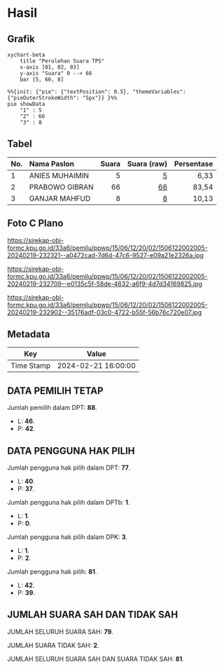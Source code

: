 # Hasil

## Grafik

```mermaid
xychart-beta
    title "Perolehan Suara TPS"
    x-axis [01, 02, 03]
    y-axis "Suara" 0 --> 66
    bar [5, 66, 8]
```

```mermaid
%%{init: {"pie": {"textPosition": 0.5}, "themeVariables": {"pieOuterStrokeWidth": "5px"}} }%%
pie showData
    "1" : 5
    "2" : 66
    "3" : 8
```

## Tabel

| No. | Nama Paslon    | Suara | Suara (raw) | Persentase |
|:--- |:-------------- | -----:| -----------:| ----------:|
| 1   | ANIES MUHAIMIN | 5     | [5][p-1]    | 6,33       |
| 2   | PRABOWO GIBRAN | 66    | [66][p-2]   | 83,54      |
| 3   | GANJAR MAHFUD  | 8     | [8][p-3]    | 10,13      |


[p-1]: https://github.com/gigit-pemilu/pemilu-2024-15-jambi/blob/main/pilpres/hitung-suara/sub/15-jambi/sub/06-tanjung-jabung-barat/sub/12-kuala-betara/sub/2002-sungai-dualap/sub/005-tps/sub/paslon-1.txt
[p-2]: https://github.com/gigit-pemilu/pemilu-2024-15-jambi/blob/main/pilpres/hitung-suara/sub/15-jambi/sub/06-tanjung-jabung-barat/sub/12-kuala-betara/sub/2002-sungai-dualap/sub/005-tps/sub/paslon-2.txt
[p-3]: https://github.com/gigit-pemilu/pemilu-2024-15-jambi/blob/main/pilpres/hitung-suara/sub/15-jambi/sub/06-tanjung-jabung-barat/sub/12-kuala-betara/sub/2002-sungai-dualap/sub/005-tps/sub/paslon-3.txt

## Foto C Plano

https://sirekap-obj-formc.kpu.go.id/33a6/pemilu/ppwp/15/06/12/20/02/1506122002005-20240219-232321--a0472cad-7d6d-47c6-9527-e09a21e2326a.jpg

https://sirekap-obj-formc.kpu.go.id/33a6/pemilu/ppwp/15/06/12/20/02/1506122002005-20240219-232709--e0135c5f-58de-4632-a6f9-4d7d34169825.jpg

https://sirekap-obj-formc.kpu.go.id/33a6/pemilu/ppwp/15/06/12/20/02/1506122002005-20240219-232902--35176adf-03c0-4722-b55f-56b76c720e07.jpg


## Metadata

| Key        | Value               |
| ---------- | ------------------- |
| Time Stamp | 2024-02-21 16:00:00 |


## DATA PEMILIH TETAP

Jumlah pemilih dalam DPT: **88**.
 * L: **46**.
 * P: **42**.

## DATA PENGGUNA HAK PILIH

Jumlah pengguna hak pilih dalam DPT: **77**.
 * L: **40**.
 * P: **37**.

Jumlah pengguna hak pilih dalam DPTb: **1**.
 * L: **1**.
 * P: **0**.

Jumlah pengguna hak pilih dalam DPK: **3**.
 * L: **1**.
 * P: **2**.

Jumlah pengguna hak pilih: **81**.
 * L: **42**.
 * P: **39**.

## JUMLAH SUARA SAH DAN TIDAK SAH

JUMLAH SELURUH SUARA SAH: **79**.

JUMLAH SUARA TIDAK SAH: **2**.

JUMLAH SELURUH SUARA SAH DAN SUARA TIDAK SAH: **81**.


